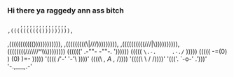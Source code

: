 ### Hi there ya raggedy ann ass bitch

        ,,,,,,,,,,,,,,,
    ,(((((((((())))))))),
  ,((((((((((()))))))))))),
 ,(((((((((\\\|///))))))))),
,((((((((((///|\\\)))))))))),
((((((((//////^\\\\\\))))))))
((((((' .-""-   -""-. '))))))
(((((  `\.-.     .-./`  )))))
((((( -=(0) )   (0) )=- )))))
'((((   /'-'     '-'\   ))))'
 ((((\   _,   A  ,_    /))))
 '((((\    \     /    /))))'
   '((('.   `-o-'   .')))'
         '-.,___,.-'
